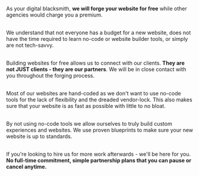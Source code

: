 As your digital blacksmith, **we will forge your website for free** while other agencies would charge you a premium.  
<br/>

We understand that not everyone has a budget for a new website, does not have the time required to learn no-code or website builder tools, or simply are not tech-savvy.  
<br/>

Building websites for free allows us to connect with our clients. **They are not JUST clients - they are our partners**. We will be in close contact with you throughout the forging process.  
<br/>

Most of our websites are hand-coded as we don't want to use no-code tools for the lack of flexibility and the dreaded vendor-lock. This also makes sure that your website is as fast as possible with little to no bloat.  
<br/>

By not using no-code tools we allow ourselves to truly build custom experiences and websites. We use proven blueprints to make sure your new website is up to standards.  
<br/>

If you're looking to hire us for more work afterwards - we'll be here for you. **No full-time commitment, simple partnership plans that you can pause or cancel anytime.**